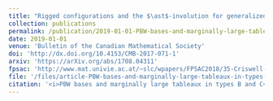 ```yaml
---
title: "Rigged configurations and the $\ast$-involution for generalized Kac-Moody algebras"
collection: publications
permalink: /publication/2019-01-01-PBW-bases-and-marginally-large-tableaux-in-types-B-and-C
date: 2019-01-01
venue: 'Bulletin of the Canadian Mathematical Society'
doi: 'http://dx.doi.org/10.4153/CMB-2017-071-1'
arxiv: 'https://arXiv.org/abs/1708.04311'
fpsac: 'http://www.mat.univie.ac.at/~slc/wpapers/FPSAC2018/35-Criswell-Salisbury-Tingley.html'
file: '/files/article-PBW-bases-and-marginally-large-tableaux-in-types-B-and-C.pdf'
citation: '<i>PBW bases and marginally large tableaux in types B and C</i> (with J. Criswell and <a href="http://webpages.math.luc.edu/~ptingley/">P. Tingley</a>), Canad. Math. Bull. <b>62</b> (2019), no. 1, 37–54.  FPSAC Extended Abstract: Proceedings of the 30th International Conference on "Formal Power Series and Algebraic Combinatorics" (Hanover), Sém. Lothar. Combin. <b>80B</b> (2018), Art. 35, 12 pp.'
---
```

